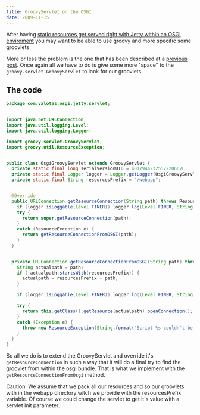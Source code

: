 ```yaml
---
title: GroovyServlet on the OSGI
date: 2009-11-15
---
```


After having [static resources get served right with Jetty within an OSGI enviroment](/jetty-defaultservlet-on-osgi/)
you may want to be able to use groovy and more specific some groovlets

More or less the problem is the one that has been described at a [previous post](/jetty-defaultservlet-on-osgi/).
Once again all we have to do is give some more "space" to the
`groovy.servlet.GroovyServlet` to look for our groovlets

## The code

```java
package com.valotas.osgi.jetty.servlet;


import java.net.URLConnection;
import java.util.logging.Level;
import java.util.logging.Logger;

import groovy.servlet.GroovyServlet;
import groovy.util.ResourceException;


public class OsgiGroovyServlet extends GroovyServlet {
  private static final long serialVersionUID = 4017944232557220667L;
  private static final Logger logger = Logger.getLogger(OsgiGroovyServlet.class.getName());
  private static final String resourcesPrefix = "/webapp";


  @Override
  public URLConnection getResourceConnection(String path) throws ResourceException {
    if (logger.isLoggable(Level.FINER)) logger.log(Level.FINER, String.format("Trying to serve resource %s", path));
    try {
      return super.getResourceConnection(path);
    }
    catch (ResourceException e) {
      return getResourceConnectionFromOSGI(path);
    }
  }


  private URLConnection getResourceConnectionFromOSGI(String path) throws ResourceException {
    String actualpath = path;
    if (!actualpath.startsWith(resourcesPrefix)) {
      actualpath = resourcesPrefix + path;
    }

    if (logger.isLoggable(Level.FINER)) logger.log(Level.FINER, String.format("Trying to serve resourse %s (%s) from our osgi container", actualpath, path));

    try {
      return this.getClass().getResource(actualpath).openConnection();
    }
    catch (Exception e) {
      throw new ResourceException(String.format("Script %s couldn't be found", path), e);
    }
  }
}
```

So all we do is to extend the GroovyServlet and override it's
`getResourceConnection` in such a way that it will do a final try to find the
groovlet from within the osgi bundle. That is what we implement with the
`getResourceConnectionFromOsgi` method.

Caution: We assume that we pack all our resources and so our groovlets with in
the webapp directory witch we provide with the resourcesPrefix variable. Of
course we could change the servlet to get it's value with a servlet init
parameter.

